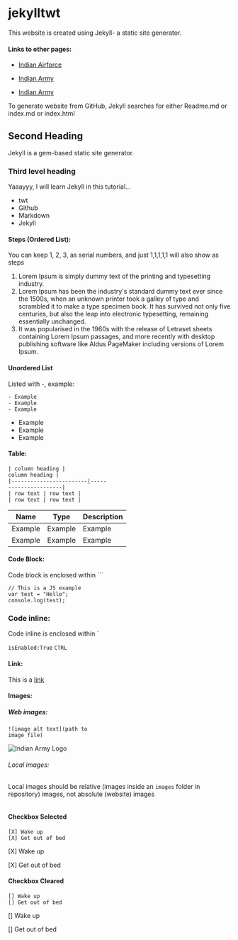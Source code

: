 # jekylltwt

This website is created using Jekyll- a static site generator.

#### Links to other pages:

- [Indian Airforce](/topics/indian_airforce.md)

- [Indian Army](/topics/indian_airforce.md)

- [Indian Army](/topics/indian_navy.md)

To generate website from GitHub, Jekyll searches for either Readme.md or index.md or index.html

## Second Heading

Jekyll is a gem-based static site generator.

### Third level heading

Yaaayyy, I will learn Jekyll in this tutorial...

- twt
- Github
- Markdown
- Jekyll

#### Steps (Ordered List):

You can keep 1, 2, 3, as serial numbers, and just 1,1,1,1,1 will also show as steps

1. Lorem Ipsum is simply dummy text of the printing and typesetting industry. 
2. Lorem Ipsum has been the industry's standard dummy text ever since the 1500s, when an unknown printer took a galley of type and scrambled it to make a type specimen book. It has survived not only five centuries, but also the leap into electronic typesetting, remaining essentially unchanged. 
3. It was popularised in the 1960s with the release of Letraset sheets containing Lorem Ipsum passages, and more recently with desktop publishing software like Aldus PageMaker including versions of Lorem Ipsum.


#### Unordered List 
Listed with -, example:

```
- Example
- Example
- Example
```

- Example
- Example
- Example

#### Table:

```
| column heading |
column heading |
|------------------------|-----
-----------------|
| row text | row text |
| row text | row text |
```

| Name | Type | Description |
| ------ | ---- | ------- |
|Example|Example|Example|
|Example|Example|Example|

#### Code Block:

Code block is enclosed within ```

```
// This is a JS example
var test = "Hello";
console.log(test);
```

### Code inline:

Code inline is enclosed within `

`isEnabled:True`
`CTRL`

#### Link:
This is a [link](https://www.google.com/)

#### Images:

##### Web images:
```
![image alt text](path to
image file)
```

![Indian Army Logo](https://commons.wikimedia.org/wiki/File:A_logo_for_indian_army.png)


###### Local images:

Local images should be relative (images inside an `images` folder in repository) images, not absolute (website) images

```

```
#### Checkbox Selected

```
[X] Wake up
[X] Get out of bed
```
[X]  Wake up

[X]  Get out of bed

#### Checkbox Cleared

```
[] Wake up
[] Get out of bed
```
[]  Wake up

[]  Get out of bed
